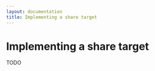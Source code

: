 ```yaml
---
layout: documentation
title: Implementing a share target
---
```


Implementing a share target
===========================

TODO